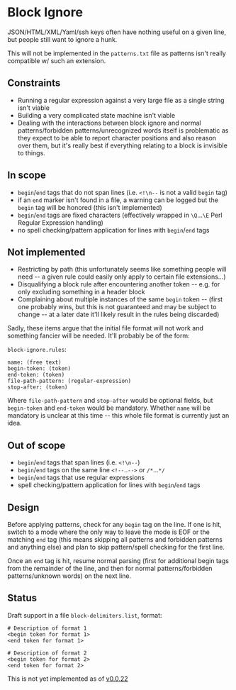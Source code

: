 # Block Ignore

JSON/HTML/XML/Yaml/ssh keys often have nothing useful on a given line, but people still want to ignore a hunk.

This will not be implemented in the `patterns.txt` file as patterns isn't really compatible w/ such an extension.

## Constraints

* Running a regular expression against a very large file as a single string isn't viable
* Building a very complicated state machine isn't viable
* Dealing with the interactions between block ignore and normal patterns/forbidden patterns/unrecognized words itself is problematic as they expect to be able to report character positions and also reason over them, but it's really best if everything relating to a block is invisible to things.

## In scope

* `begin`/`end` tags that do not span lines (i.e. `<!\n--` is not a valid `begin` tag)
* if an `end` marker isn't found in a file, a warning can be logged but the `begin` tag will be honored (this isn't implemented)
* `begin`/`end` tags are fixed characters (effectively wrapped in `\Q`...`\E` Perl Regular Expression handling)
* no spell checking/pattern application for lines with `begin`/`end` tags

## Not implemented

* Restricting by path (this unfortunately seems like something people will need -- a given rule could easily only apply to certain file extensions...)
* Disqualifying a block rule after encountering another token -- e.g. for only excluding something in a header block
* Complaining about multiple instances of the same `begin` token -- (first one probably wins, but this is not guaranteed and may be subject to change -- at a later date it'll likely result in the rules being discarded)

Sadly, these items argue that the initial file format will not work and something fancier will be needed. It'll probably be of the form:

`block-ignore.rules`:
```
name: (free text)
begin-token: (token)
end-token: (token)
file-path-pattern: (regular-expression)
stop-after: (token)
```

Where `file-path-pattern` and `stop-after` would be optional fields, but `begin-token` and `end-token` would be mandatory. Whether `name` will be mandatory is unclear at this time -- this whole file format is currently just an idea.

## Out of scope

* `begin`/`end` tags that span lines (i.e. `<!\n--`)
* `begin`/`end` tags on the same line `<!--`..`-->` or `/*`...`*/`
* `begin`/`end` tags that use regular expressions
* spell checking/pattern application for lines with `begin`/`end` tags

## Design

Before applying patterns, check for any `begin` tag on the line. If one is hit, switch to a mode where the only way to leave the mode is EOF or the matching `end` tag (this means skipping all patterns and forbidden patterns and anything else) and plan to skip pattern/spell checking for the first line.

Once an `end` tag is hit, resume normal parsing (first for additional begin tags from the remainder of the line, and then for normal patterns/forbidden patterns/unknown words) on the next line.

## Status

Draft support in a file `block-delimiters.list`, format:

```block-delimiters.list
# Description of format 1
<begin token for format 1>
<end token for format 1>

# Description of format 2
<begin token for format 2>
<end token for format 2>
```

This is not yet implemented as of [v0.0.22](https://github.com/check-spelling/check-spelling/releases/tag/v0.0.22)
